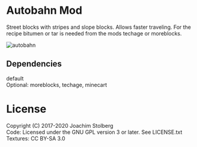 # Autobahn Mod

Street blocks with stripes and slope blocks. Allows faster traveling.
For the recipe bitumen or tar is needed from the mods techage or moreblocks.

![autobahn](https://github.com/joe7575/autobahn/blob/master/screenshot.png)

## Dependencies
default  
Optional: moreblocks, techage, minecart

# License
Copyright (C) 2017-2020 Joachim Stolberg  
Code: Licensed under the GNU GPL version 3 or later. See LICENSE.txt  
Textures: CC BY-SA 3.0


